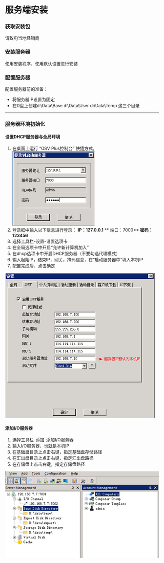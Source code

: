 # 服务端安装

### 获取安装包

请致电当地经销商

### 安装服务器

使用安装程序，使用默认设置进行安装

### 配置服务器

配置服务器前的准备：

* 将服务器IP设置为固定
* 在D盘上创建d:\Data\Base   d:\Data\User  d:\Data\Temp 这三个目录

---

### 服务器环境初始化

#### 设置DHCP服务器与全局环境

1. 在桌面上运行 “OSV Plus控制台” 快捷方式，
                ![](/1.png)
2. 登录框中输入以下信息进行登录：  **IP：127.0.0.1**    ** 端口：7000**     **密码：123456**
3. 选择工具栏-设置-设置选项卡
4. 在全局选项卡中开启“允许新计算机加入”
5. 在dhcp选项卡中开启DHCP服务器（不要勾选代理模式）
6. 输入起始IP，结束IP，网关，掩码信息，在“启动服务器中”填入本机IP
7. 配置完成后，点击确定

![](/assets/3.png)

#### 添加I\/O服务器

1. 选择工具栏-添加-添加I\/O服务器
2. 输入I\/O服务器，也就是本机IP
3. 在基础盘目录上点击右键，指定基础盘存储路径
4. 在汇出盘目录上点击右键，指定汇出盘路径
5. 在存储盘上点击右键，指定存储盘路径

![](23.png)

